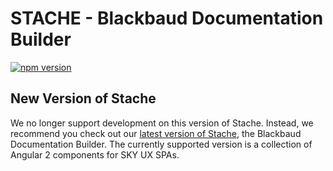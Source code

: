 # STACHE - Blackbaud Documentation Builder

[![npm version](https://badge.fury.io/js/blackbaud-stache.svg)](http://badge.fury.io/js/blackbaud-stache)

## New Version of Stache

We no longer support development on this version of Stache. Instead, we recommend you check out our <a href="https://github.com/blackbaud/stache2
">latest version of Stache</a>, the Blackbaud Documentation Builder. The currently supported version is a collection of Angular 2 components for SKY UX SPAs. 

